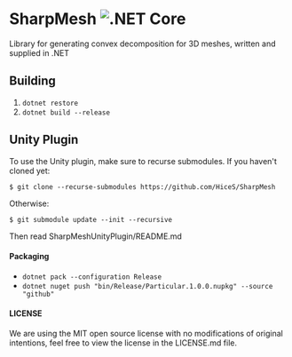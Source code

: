 # SharpMesh ![.NET Core](https://github.com/HiceS/SharpMesh/workflows/.NET%20Core/badge.svg)
Library for generating convex decomposition for 3D meshes, written and supplied in .NET

## Building

1. ` dotnet restore `
2. ` dotnet build --release `

## Unity Plugin

To use the Unity plugin, make sure to recurse submodules. If you haven't cloned yet:

```
$ git clone --recurse-submodules https://github.com/HiceS/SharpMesh
```

Otherwise:

```
$ git submodule update --init --recursive
```

Then read SharpMeshUnityPlugin/README.md

#### Packaging

- ` dotnet pack --configuration Release `
- ` dotnet nuget push "bin/Release/Particular.1.0.0.nupkg" --source "github" `

#### LICENSE

We are using the MIT open source license with no modifications of original intentions, feel free to view the license in the LICENSE.md file.

